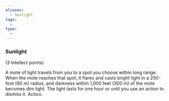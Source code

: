 ```yaml
---
aliases:
  - Sunlight
tags:
  - 
type:
  - 
---
```

### Sunlight

(3 Intellect points)

A mote of light travels from you to a spot you choose within long range. When the mote reaches that spot, it flares and casts bright light in a 200-foot (60 m) radius, and darkness within 1,000 feet (300 m) of the mote becomes dim light. The light lasts for one hour or until you use an action to dismiss it. Action.